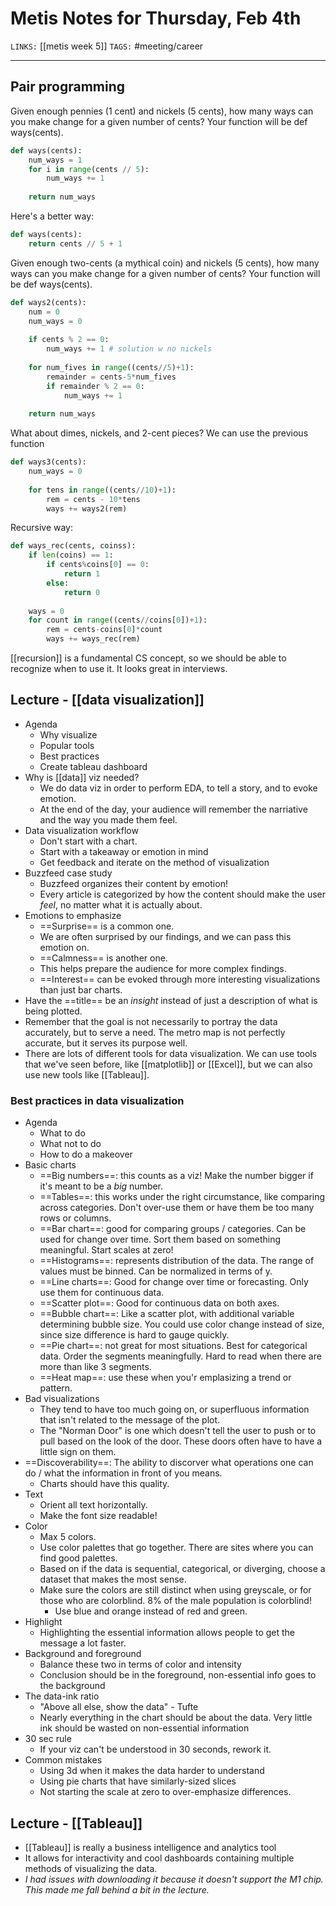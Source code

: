 # Metis Notes for Thursday, Feb 4th
`LINKS:` [[metis week 5]]
`TAGS:` #meeting/career

---
## Pair programming
Given enough pennies (1 cent) and nickels (5 cents), how many ways can you make change for a given number of cents? Your function will be def ways(cents).

```python
def ways(cents):
    num_ways = 1
    for i in range(cents // 5):
        num_ways += 1
        
    return num_ways
```

Here's a better way:
```python
def ways(cents):
	return cents // 5 + 1
```

Given enough two-cents (a mythical coin) and nickels (5 cents), how many ways can you make change for a given number of cents? Your function will be def ways(cents).

```python
def ways2(cents):
	num = 0
	num_ways = 0
	
	if cents % 2 == 0:
		num_ways += 1 # solution w no nickels
		
	for num_fives in range((cents//5)+1):
		remainder = cents-5*num_fives
		if remainder % 2 == 0:
			num_ways += 1
			
	return num_ways
```

What about dimes, nickels, and 2-cent pieces? We can use the previous function
```python
def ways3(cents):
	num_ways = 0
	
	for tens in range((cents//10)+1):
		rem = cents - 10*tens
		ways += ways2(rem)
```

Recursive way:
```python
def ways_rec(cents, coinss):
	if len(coins) == 1:
		if cents%coins[0] == 0:
			return 1
		else:
			return 0
		
	ways = 0
	for count in range((cents//coins[0])+1):
		rem = cents-coins[0]*count
		ways += ways_rec(rem)
```

[[recursion]] is a fundamental CS concept, so we should be able to recognize when to use it. It looks great in interviews. 

## Lecture - [[data visualization]]
- Agenda
	- Why visualize
	- Popular tools
	- Best practices
	- Create tableau dashboard
- Why is [[data]] viz needed?
	- We do data viz in order to perform EDA, to tell a story, and to evoke emotion. 
	- At the end of the day, your audience will remember the narriative and the way you made them feel. 
- Data visualization workflow
	- Don't start with a chart.
	- Start with a takeaway or emotion in mind
	- Get feedback and iterate on the method of visualization
- Buzzfeed case study
	- Buzzfeed organizes their content by emotion!
	- Every article is categorized by how the content should make the user *feel*, no matter what it is actually about. 
- Emotions to emphasize
	- ==Surprise== is a common one. 
	- We are often surprised by our findings, and we can pass this emotion on. 
	- ==Calmness== is another one.
	- This helps prepare the audience for more complex findings. 
	- ==Interest== can be evoked through more interesting visualizations than just bar charts.
- Have the ==title== be an *insight* instead of just a description of what is being plotted. 
- Remember that the goal is not necessarily to portray the data accurately, but to serve a need. The metro map is not perfectly accurate, but it serves its purpose well. 
- There are lots of different tools for data visualization. We can use tools that we've seen before, like [[matplotlib]] or [[Excel]], but we can also use new tools like [[Tableau]]. 
### Best practices in data visualization
- Agenda
	- What to do
	- What not to do
	- How to do a makeover
- Basic charts
	- ==Big numbers==: this counts as a viz! Make the number bigger if it's meant to be a *big* number. 
	- ==Tables==: this works under the right circumstance, like comparing across categories. Don't over-use them or have them be too many rows or columns. 
	- ==Bar chart==: good for comparing groups / categories. Can be used for change over time. Sort them based on something meaningful. Start scales at zero! 
	- ==Histograms==: represents distribution of the data. The range of values must be binned. Can be normalized in terms of y. 
	- ==Line charts==: Good for change over time or forecasting. Only use them for continuous data. 
	- ==Scatter plot==: Good for continuous data on both axes. 
	- ==Bubble chart==: Like a scatter plot, with additional variable determining bubble size. You could use color change instead of size, since size difference is hard to gauge quickly. 
	- ==Pie chart==: not great for most situations. Best for categorical data. Order the segments meaningfully. Hard to read when there are more than like 3 segments. 
	- ==Heat map==: use these when you'r emplasizing a trend or pattern. 
- Bad visualizations
	- They tend to have too much going on, or superfluous information that isn't related to the message of the plot. 
	- The "Norman Door" is one which doesn't tell the user to push or to pull based on the look of the door. These doors often have to have a little sign on them. 
- ==Discoverability==: The ability to discorver what operations one can do / what the information in front of you means.
	- Charts should have this quality.
- Text
	- Orient all text horizontally. 
	- Make the font size readable! 
- Color
	- Max 5 colors. 
	- Use color palettes that go together. There are sites where you can find good palettes. 
	- Based on if the data is sequential, categorical, or diverging, choose a dataset that makes the most sense. 
	- Make sure the colors are still distinct when using greyscale, or for those who are colorblind. 8% of the male population is colorblind! 
		- Use blue and orange instead of red and green. 
- Highlight
	- Highlighting the essential information allows people to get the message a lot faster. 
- Background and foreground
	- Balance these two in terms of color and intensity
	- Conclusion should be in the foreground, non-essential info goes to the background
- The data-ink ratio
	- "Above all else, show the data" - Tufte
	- Nearly everything in the chart should be about the data. Very little ink should be wasted on non-essential information
- 30 sec rule
	- If your viz can't be understood in 30 seconds, rework it. 
- Common mistakes
	- Using 3d when it makes the data harder to understand
	- Using pie charts that have similarly-sized slices
	- Not starting the scale at zero to over-emphasize differences. 

## Lecture - [[Tableau]]
- [[Tableau]] is really a business intelligence and analytics tool
- It allows for interactivity and cool dashboards containing multiple methods of visualizing the data. 
- *I had issues with downloading it because it doesn't support the M1 chip. This made me fall behind a bit in the lecture.*